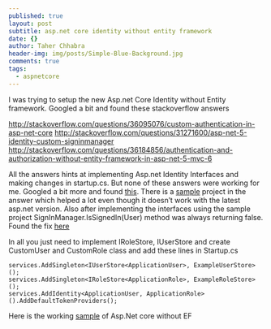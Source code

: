 ```yaml
---
published: true
layout: post
subtitle: asp.net core identity without entity framework
date: {}
author: Taher Chhabra
header-img: img/posts/Simple-Blue-Background.jpg
comments: true
tags:
  - aspnetcore
---
```

I was trying to setup the new Asp.net Core Identity without Entity framework. Googled a bit and found these stackoverflow answers

http://stackoverflow.com/questions/36095076/custom-authentication-in-asp-net-core http://stackoverflow.com/questions/31271600/asp-net-5-identity-custom-signinmanager http://stackoverflow.com/questions/36184856/authentication-and-authorization-without-entity-framework-in-asp-net-5-mvc-6

All the answers hints at implementing Asp.net Identity Interfaces and making changes in startup.cs. But none of these answers were working for me. Googled a bit more and found [this](http://stackoverflow.com/questions/36794285/how-to-use-asp-net-core-1-signinmanager-without-entityframework). There is a [sample](https://github.com/MatthewKing/IdentityWithoutEF) project in the answer which helped a lot even though it doesn’t work with the latest asp.net version. Also after implementing the interfaces using the sample project SignInManager.IsSignedIn(User) method was always returning false. Found the fix [here](https://github.com/aspnet/Home/issues/1727)

In all you just need to implement IRoleStore, IUserStore and create CustomUser and CustomRole class and add these lines in Startup.cs

    services.AddSingleton<IUserStore<ApplicationUser>, ExampleUserStore>();
    services.AddSingleton<IRoleStore<ApplicationRole>, ExampleRoleStore>();
    services.AddIdentity<ApplicationUser, ApplicationRole>().AddDefaultTokenProviders();
    
Here is the working [sample](https://github.com/taherchhabra/AspNetCoreIdentityWithoutEF) of Asp.Net core without EF

